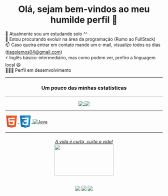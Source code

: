 <h1 align="center">Olá, sejam bem-vindos ao meu humilde perfil 👋</h1>

<!--
**TiagLem/Tiaglem** is a ✨ _special_ ✨ repository because its `README.md` (this file) appears on your GitHub profile.

Here are some ideas to get you started:

- 🔭 I’m currently working on ...
- 🌱 I’m currently learning ...
- 👯 I’m looking to collaborate on ...
- 🤔 I’m looking for help with ...
- 💬 Ask me about ...
- 📫 How to reach me: ...
- 😄 Pronouns: ...
- ⚡ Fun fact: ...
-->

🔭 Atualmente sou um estudande solo ^^<br>
🌱 Estou procurando evoluir na área da programação (Rumo ao FullStack)<br>
📫 Caso queira entrar em contato mande um e-mail, visualizo todos os dias (tiagolemos04@gmail.com)<br>
⚡ Inglês básico-intermediário, mas como podem ver, prefiro a linguagem local 😆<br>
👨🏼‍💻 Perfil em desemvolvimento<br>

---

<h3 align="center">Um pouco das minhas estatísticas</h3>

---

<div align="center">
  <a href="https://github.com/Tiaglem">
  <img height="165em" align="center" src="https://github-readme-stats.vercel.app/api?username=Tiaglem&show_icons=true&theme=nightowl&include_all_commits=true&count_private=true&locale=pt-br"/>
  <img height="135em" align="center" src="https://github-readme-stats.vercel.app/api/top-langs/?username=Tiaglem&layout=compact&langs_count=7&theme=nightowl&locale=pt-br"/>
</div>
  
 ---

<div style="display: inline_block">
  <!--<img align="top" alt="JavaScript" height="40" width="40" src="https://raw.githubusercontent.com/devicons/devicon/master/icons/javascript/javascript-plain.svg"
  <img align="center" alt="Rafa-Js" height="40" width="40" src="https://cdn.jsdelivr.net/gh/devicons/devicon/icons/java/java-original.svg" />
  <img align="center" alt="Rafa-CSS" height="50" width="40" src="https://cdn.jsdelivr.net/gh/devicons/devicon/icons/react/react-original.svg">
  <img align="center" alt="Rafa-CSS" height="50" width="40" src="https://cdn.jsdelivr.net/gh/devicons/devicon/icons/php/php-plain.svg">
  <img align="center" alt="Rafa-Js" height="50" width="50" src="https://cdn.jsdelivr.net/gh/devicons/devicon/icons/nodejs/nodejs-plain-wordmark.svg" />-->
  <img align="center" alt="HTML" height="40" width="40" src="https://raw.githubusercontent.com/devicons/devicon/master/icons/html5/html5-original.svg">
  <img align="center" alt="CSS" height="40" width="40" src="https://raw.githubusercontent.com/devicons/devicon/master/icons/css3/css3-original.svg">
  <img align="center" alt="Java" height="40" width="40" src="https://cdn.jsdelivr.net/gh/devicons/devicon/icons/java/java-original.svg" />
         
</div>
  
---
  
<h6 align="center"> 
  A vida é curta, curta a vida!<br>
  <img align="center" height="100" width="190" src="https://cdn.pixabay.com/animation/2022/09/07/08/55/08-55-43-_512.gif"/>
</h6>
  
<div align="center">
    <a href="https://instagram.com/tiagolemos04?igshid=NmQ2ZmYxZjA=" target="_blank"><img src="https://img.shields.io/badge/-Instagram-%23E4405F?style=for-the-badge&logo=instagram&logoColor=white" target="_blank"></a>
  <a href="https://discord.com/channels/@Kenray#7968" target="_blank"><img src="https://img.shields.io/badge/Discord-7289DA?style=for-the-badge&logo=discord&logoColor=white" target="_blank"></a> 
  <a href = "mailto:tiagolemos04@gmail.com"><img src="https://img.shields.io/badge/-Gmail-%23333?style=for-the-badge&logo=gmail&logoColor=white" target="_blank"></a>  
</div>


